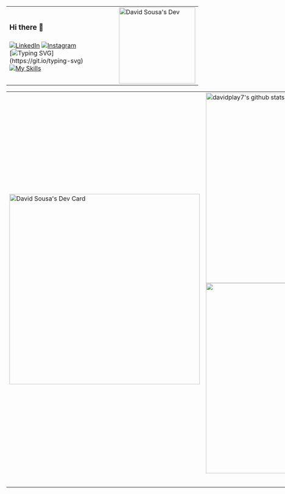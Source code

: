 <table  style="border:none; position: relative;">
    <tr>
      <td>
        
### Hi there 👋
###
[![LinkedIn](https://img.shields.io/badge/LinkedIn-000?style=for-the-badge&logo=linkedin&logoColor=0E76A8)](https://www.linkedin.com/in/david-sousa-da-silva/)
[![Instagram](https://img.shields.io/badge/Instagram-000?style=for-the-badge&logo=instagram)](https://www.instagram.com/davidsousa.dev/)          
[![Typing SVG](https://readme-typing-svg.demolab.com/?lines=Full+Stack+Developer+Jr.)](https://git.io/typing-svg)
[![My Skills](https://skillicons.dev/icons?i=html,css,js,python,php,nodejs,java,react)](https://skillicons.dev)
      </td>
      <td width="180">
        <a href="https://github.com/davidplay7">
          <img src="https://www.tramaweb.com.br/wp-content/uploads/2019/10/f6719fd6-tenor.gif" width="200" alt="David Sousa's Dev"/>
        </a>
      </td>
    </tr>
</table>



<table cellspacing="0" cellpadding="0" style="width: fit-content; border:0; max-width: fit-content">
        <tr>
                <td>
                        <a href="https://app.daily.dev/davidplay7">
                                <img src="https://api.daily.dev/devcards/2d7ef0c6132e4f9aabb9c817d8867029.png?r=gsg" width="500" alt="David Sousa's Dev Card"/>
                        </a>
                </td>
                <td>
                        <table style="width: fit-content; border:0;">
                                <tr>
                                        <a href="https://github.com/davidplay7">
                                               <img src="https://github-readme-stats.vercel.app/api?username=davidplay7&show_icons=true&theme=radical&include_all_commits=true"
                                                        alt="davidplay7's github stats" width="500"/>
                                        </a> 
                                </tr>
                          <br/>
                                <tr> 
                                              <a href="https://github.com/davidplay7">
                                                                   <img src="https://github-readme-stats.vercel.app/api/top-langs/?username=davidplay7&layout=donut&theme=dark&hide_border=true&langs_count=6"
                                                                          width="500" /></a>
                                </tr>
                        </table>
                </td>
        </tr>
</table>
